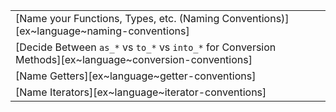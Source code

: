 ||
|--------|
| [Name your Functions, Types, etc. (Naming Conventions)][ex~language~naming-conventions] |
| [Decide Between `as_*` vs `to_*` vs `into_*` for Conversion Methods][ex~language~conversion-conventions] |
| [Name Getters][ex~language~getter-conventions] |
| [Name Iterators][ex~language~iterator-conventions] |
